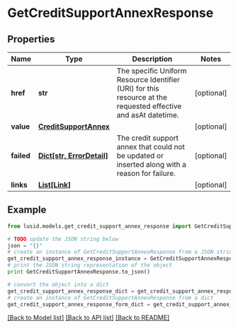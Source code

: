 # GetCreditSupportAnnexResponse


## Properties
Name | Type | Description | Notes
------------ | ------------- | ------------- | -------------
**href** | **str** | The specific Uniform Resource Identifier (URI) for this resource at the requested effective and asAt datetime. | [optional] 
**value** | [**CreditSupportAnnex**](CreditSupportAnnex.md) |  | [optional] 
**failed** | [**Dict[str, ErrorDetail]**](ErrorDetail.md) | The credit support annex that could not be updated or inserted along with a reason for failure. | [optional] 
**links** | [**List[Link]**](Link.md) |  | [optional] 

## Example

```python
from lusid.models.get_credit_support_annex_response import GetCreditSupportAnnexResponse

# TODO update the JSON string below
json = "{}"
# create an instance of GetCreditSupportAnnexResponse from a JSON string
get_credit_support_annex_response_instance = GetCreditSupportAnnexResponse.from_json(json)
# print the JSON string representation of the object
print GetCreditSupportAnnexResponse.to_json()

# convert the object into a dict
get_credit_support_annex_response_dict = get_credit_support_annex_response_instance.to_dict()
# create an instance of GetCreditSupportAnnexResponse from a dict
get_credit_support_annex_response_form_dict = get_credit_support_annex_response.from_dict(get_credit_support_annex_response_dict)
```
[[Back to Model list]](../README.md#documentation-for-models) [[Back to API list]](../README.md#documentation-for-api-endpoints) [[Back to README]](../README.md)


